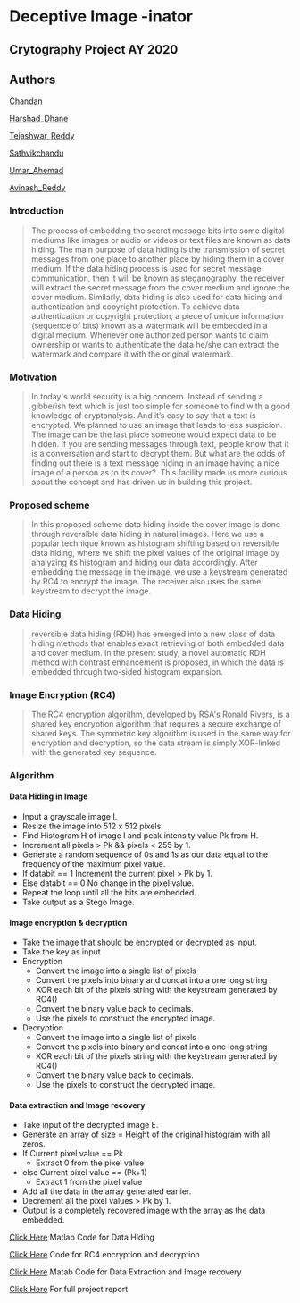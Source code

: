 # Deceptive Image -inator
## Crytography Project AY 2020
## Authors
 [Chandan]()
 
 [Harshad_Dhane]()
 
 [Tejashwar_Reddy]()
 
 [Sathvikchandu]()
 
 [Umar_Ahemad]()
 
 [Avinash_Reddy]()

### Introduction
>The process of embedding the secret message bits into some digital mediums like images or audio or videos or text files are known as data hiding. The main purpose of data hiding is the transmission of secret messages from one place to another place by hiding them in a cover medium. If the data hiding process is used for secret message communication, then it will be known as steganography, the receiver will extract the secret message from the cover medium and ignore the cover medium. Similarly, data hiding is also used for data hiding and authentication and copyright protection. To achieve data authentication or copyright protection, a piece of unique information (sequence of bits) known as a watermark will be embedded in a digital medium. Whenever one authorized person wants to claim ownership or wants to authenticate the data he/she can extract the watermark and compare it with the original watermark. 

### Motivation
>In today's world security is a big concern. Instead of sending a gibberish text which is just too simple for someone to find with a good knowledge of cryptanalysis. And it’s easy to say that a text is encrypted. We planned to use an image that leads to less suspicion. The image can be the last place someone would expect data to be hidden. If you are sending messages through text, people know that it is a conversation and start to decrypt them. But what are the odds of finding out there is a text message hiding in an image having a nice image of a person as to its cover?. This facility made us more curious about the concept and has driven us in building this project. 

### Proposed scheme
>In this proposed scheme data hiding inside the cover image is done through reversible data hiding in natural images. Here we use a popular technique known as histogram shifting based on reversible data hiding, where we shift the pixel values of the original image by analyzing its histogram and hiding our data accordingly. After embedding the message in the image, we use a keystream generated by RC4 to encrypt the image. The receiver also uses the same keystream to decrypt the image.

### Data Hiding
>reversible data hiding (RDH) has emerged into a new class of data hiding methods that enables exact retrieving of both embedded data and cover medium. In the present study, a novel automatic RDH method with contrast enhancement is proposed, in which the data is embedded through two-sided histogram expansion.

### Image Encryption (RC4)
>The RC4 encryption algorithm, developed by RSA's Ronald Rivers, is a shared key encryption algorithm that requires a secure exchange of shared keys. The symmetric key algorithm is used in the same way for encryption and decryption, so the data stream is simply XOR-linked with the generated key sequence. 

### Algorithm 

#### Data Hiding in Image
- Input a grayscale image I.
- Resize the image into 512 x 512 pixels.
- Find Histogram H of image I and peak intensity value Pk from H.
- Increment all pixels > Pk && pixels < 255 by 1.
- Generate a random sequence of 0s and 1s as our data equal to the frequency of the maximum pixel value.
- If databit == 1 Increment the current pixel > Pk by 1.
- Else databit == 0 No change in the pixel value.
- Repeat the loop until all the bits are embedded.
- Take output as a Stego Image.

#### Image encryption & decryption
- Take the image that should be encrypted or decrypted as input.
- Take the key as input
- Encryption
  - Convert the image into a single list of pixels
  - Convert the pixels into binary and concat into a one long string
  - XOR each bit of the pixels string with the keystream generated by RC4()
  - Convert the binary value back to decimals.
  - Use the pixels to construct the encrypted image.
- Decryption
  - Convert the image into a single list of pixels
  - Convert the pixels into binary and concat into a one long string
  - XOR each bit of the pixels string with the keystream generated by RC4()
  - Convert the binary value back to decimals.
  - Use the pixels to construct the decrypted image.

#### Data extraction and Image recovery
- Take input of the decrypted image E.
- Generate an array of size = Height of the original histogram with all zeros.
- If Current pixel value == Pk
   - Extract 0 from the pixel value 
 - else Current pixel value == (Pk+1)
   -  Extract 1 from the pixel value
- Add all the data in the array generated earlier.
- Decrement all the pixel values > Pk by 1.
- Output is a completely recovered image with the array as the data embedded.


[Click Here](https://github.com/Harshad141/Cryptography-Project-/blob/main/main/dataembeeding.m) Matlab Code for Data Hiding

[Click Here](https://github.com/Harshad141/Cryptography-Project-/blob/main/rc4_image_enc_dec/main.py) Code for RC4 encryption and decryption

[Click Here](https://github.com/Harshad141/Cryptography-Project-/blob/main/main/dataextraction.m) Matab Code for Data Extraction and Image recovery

[Click Here]() For full project report


